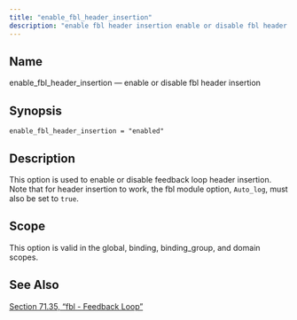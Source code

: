 ```yaml
---
title: "enable_fbl_header_insertion"
description: "enable fbl header insertion enable or disable fbl header insertion enable fbl header insertion enabled This option is used to enable or disable feedback loop header insertion Note that for header insertion to work the fbl module option Auto log must also be set to true This option is valid..."
---
```


<a name="conf.ref.enable_fbl_header_insertion"></a> 
## Name

enable_fbl_header_insertion — enable or disable fbl header insertion

## Synopsis

`enable_fbl_header_insertion = "enabled"`

<a name="idp24479984"></a> 
## Description

This option is used to enable or disable feedback loop header insertion. Note that for header insertion to work, the fbl module option, `Auto_log`, must also be set to `true`.

<a name="idp24482832"></a> 
## Scope

This option is valid in the global, binding, binding_group, and domain scopes.

<a name="idp24484704"></a> 
## See Also

[Section 71.35, “fbl - Feedback Loop”](modules.fbl "71.35. fbl - Feedback Loop")